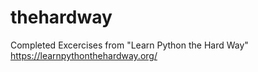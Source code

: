 # thehardway
Completed Excercises from "Learn Python the Hard Way"  https://learnpythonthehardway.org/

